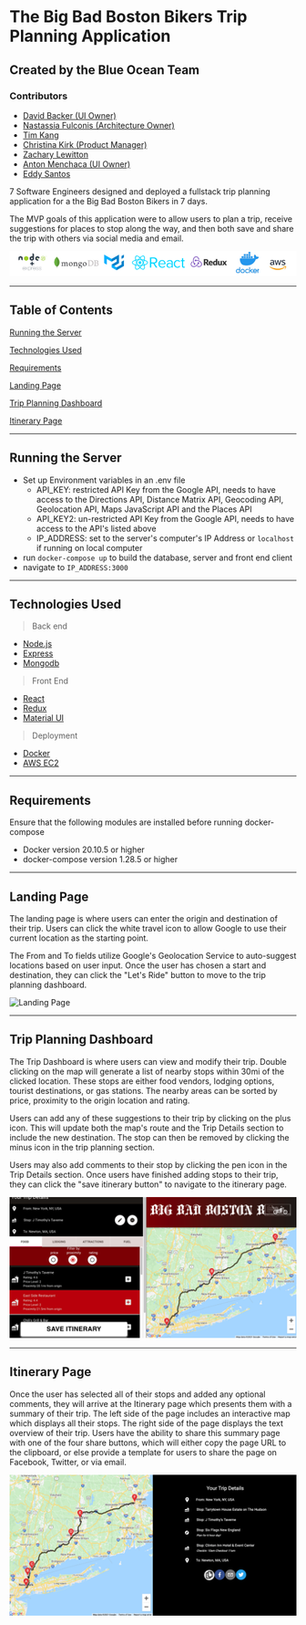 # The Big Bad Boston Bikers Trip Planning Application
## Created by the Blue Ocean Team

### Contributors
- [David Backer (UI Owner)](https://github.com/DBDavidBacker)
- [Nastassia Fulconis (Architecture Owner)](https://github.com/nastassiafulconis)
- [Tim Kang](https://github.com/tikangcs)
- [Christina Kirk (Product Manager)](https://github.com/KirkNotCaptain)
- [Zachary Lewitton](https://github.com/zlewitton)
- [Anton Menchaca (UI Owner)](https://github.com/amenchaca100)
- [Eddy Santos](https://github.com/EddySantos07)

7 Software Engineers designed and deployed a fullstack trip planning application for a the Big Bad Boston Bikers in 7 days.

The MVP goals of this application were to allow users to plan a trip, receive suggestions for places to stop along the way, and then both save and share the trip with others via social media and email.

![Blue Ocean Logos](./read-me-imgs/BlueOceanLogos.png)

---

## Table of Contents
[Running the Server](#running-the-server)

[Technologies Used](#technologies-used)

[Requirements](#requirements)

[Landing Page](#landing-page)

[Trip Planning Dashboard](#trip-planning-dashboard)

[Itinerary Page](#itinerary-page)

---

## Running the Server
- Set up Environment variables in an .env file
  - API_KEY: restricted API Key from the Google API, needs to have access to the Directions API, Distance Matrix API, Geocoding API, Geolocation API, Maps JavaScript API and the Places API
  - API_KEY2: un-restricted API Key from the Google API, needs to have access to the API's listed above
  - IP_ADDRESS: set to the server's computer's IP Address or `localhost` if running on local computer
- run `docker-compose up` to build the database, server and front end client
- navigate to `IP_ADDRESS:3000`

---

## Technologies Used
> Back end
- [Node.js](https://nodejs.org/en/)
- [Express](http://expressjs.com/)
- [Mongodb](https://www.mongodb.com/)

> Front End
- [React](https://reactjs.org/)
- [Redux](https://react-redux.js.org/)
- [Material UI](https://material-ui.com/)

> Deployment
- [Docker](https://www.docker.com/)
- [AWS EC2](https://aws.amazon.com/)

---

## Requirements
Ensure that the following modules are installed before running docker-compose

- Docker version 20.10.5 or higher
- docker-compose version 1.28.5 or higher

---

## Landing Page
The landing page is where users can enter the origin and destination of their trip. Users can click the white travel icon to allow Google to use their current location as the starting point.

The From and To fields utilize Google's Geolocation Service to auto-suggest locations based on user input. Once the user has chosen a start and destination, they can click the "Let's Ride" button to move to the trip planning dashboard.

![Landing Page](https://recordit.co/z1VLopTvZ4)

---

## Trip Planning Dashboard

The Trip Dashboard is where users can view and modify their trip. Double clicking on the map will generate a list of nearby stops within 30mi of the clicked location. These stops are either food vendors, lodging options, tourist destinations, or gas stations. The nearby areas can be sorted by price, proximity to the origin location and rating.

Users can add any of these suggestions to their trip by clicking on the plus icon. This will update both the map's route and the Trip Details section to include the new destination. The stop can then be removed by clicking the minus icon in the trip planning section.

Users may also add comments to their stop by clicking the pen icon in the Trip Details section. Once users have finished adding stops to their trip, they can click the "save itinerary button" to navigate to the itinerary page.

<!-- They can remove the stop from their trip by selecting the remove icon near the stop. The destinations in the trip details will always reflect the order displayed on the route.  -->


![Trip Dashboard](./read-me-imgs/TripDashboard.png)

---

## Itinerary Page
Once the user has selected all of their stops and added any optional comments, they will arrive at the Itinerary page which presents them with a summary of their trip. The left side of the page includes an interactive map which displays all their stops. The right side of the page displays the text overview of their trip. Users have the ability to share this summary page with one of the four share buttons, which will either copy the page URL to the clipboard, or else provide a template for users to share the page on Facebook, Twitter, or via email.

![Itinerary](./read-me-imgs/Itinerary.png)
